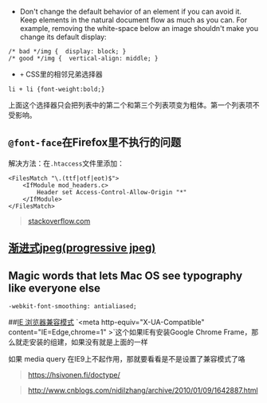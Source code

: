 * Don't change the default behavior of an element if you can avoid it. Keep elements in the natural document flow as much as you can. For example, removing the white-space below an image shouldn't make you change its default display:
```
/* bad */img {  display: block; }
/* good */img {  vertical-align: middle; }
```

* `+` CSS里的相邻兄弟选择器
```
li + li {font-weight:bold;}
```
上面这个选择器只会把列表中的第二个和第三个列表项变为粗体。第一个列表项不受影响。

## `@font-face`在Firefox里不执行的问题
解决方法：在`.htaccess`文件里添加：

    <FilesMatch "\.(ttf|otf|eot)$">
        <IfModule mod_headers.c>
            Header set Access-Control-Allow-Origin "*"
        </IfModule>
    </FilesMatch>

> [stackoverflow.com](http://stackoverflow.com/questions/2856502/css-font-face-not-working-with-firefox-but-working-with-chrome-and-ie)

## [渐进式jpeg(progressive jpeg)](http://www.zhangxinxu.com/wordpress/?p=2916)

## Magic words that lets Mac OS see typography like everyone else
```
-webkit-font-smoothing: antialiased;
```

##[IE 浏览器兼容模式](http://msdn.microsoft.com/en-us/library/jj676915\(v=vs.85\).aspx)
`<meta http-equiv="X-UA-Compatible" content="IE=Edge,chrome=1" >`这个如果IE有安装Google Chrome Frame，那么就走安装的组建，如果没有就是上面的一样

如果 media query 在IE9上不起作用，那就要看看是不是设置了兼容模式了咯
> https://hsivonen.fi/doctype/

> http://www.cnblogs.com/nidilzhang/archive/2010/01/09/1642887.html
